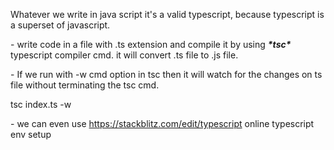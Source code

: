 Whatever we write in java script it's a valid typescript, because typescript is a superset of javascript.

\- write code in a file with .ts extension and compile it by using ***\*tsc\**** typescript compiler cmd. it will convert .ts file to .js file.

\- If we run with -w cmd option in tsc then it will watch for the changes on ts file without terminating the tsc cmd.

  tsc index.ts -w

  

\- we can even use https://stackblitz.com/edit/typescript online typescript env setup
